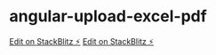 # angular-upload-excel-pdf
[Edit on StackBlitz ⚡️](https://docs.google.com/document/d/1fC5Jk3x8PY8x_CVZBd55-idS8w2ZUq4q9Tsy-nQIYsw/edit?usp=sharing)
[Edit on StackBlitz ⚡️](https://stackblitz.com/edit/angular-upload-excel-pdf-1zcu7c)
